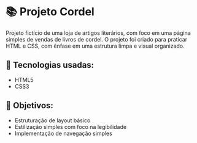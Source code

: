 # 📚 Projeto Cordel

Projeto fictício de uma loja de artigos literários, com foco em uma página simples de vendas de livros de cordel. O projeto foi criado para praticar HTML e CSS, com ênfase em uma estrutura limpa e visual organizado.

## 🚀 Tecnologias usadas:
- HTML5
- CSS3

## 🎯 Objetivos:
- Estruturação de layout básico
- Estilização simples com foco na legibilidade
- Implementação de navegação simples
